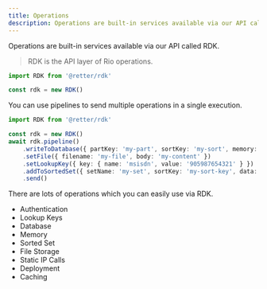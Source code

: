 ```yaml
---
title: Operations
description: Operations are built-in services available via our API called RDK.
---
```


Operations are built-in services available via our API called RDK.

> RDK is the API layer of Rio operations.

```typescript
import RDK from '@retter/rdk'

const rdk = new RDK()
```

You can use pipelines to send multiple operations in a single execution.

```typescript
import RDK from '@retter/rdk'

const rdk = new RDK()
await rdk.pipeline()
    .writeToDatabase({ partKey: 'my-part', sortKey: 'my-sort', memory: true, data: { key: 'value' } })
    .setFile({ filename: 'my-file', body: 'my-content' })
    .setLookupKey({ key: { name: 'msisdn', value: '905987654321' } })
    .addToSortedSet({ setName: 'my-set', sortKey: 'my-sort-key', data: { key: 'value' } })
    .send()
```

There are lots of operations which you can easily use via RDK.

- Authentication
- Lookup Keys
- Database
- Memory
- Sorted Set
- File Storage
- Static IP Calls
- Deployment
- Caching
